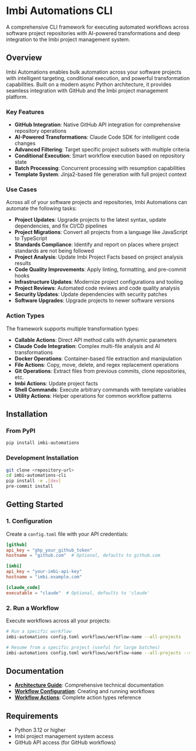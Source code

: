 # Imbi Automations CLI

A comprehensive CLI framework for executing automated workflows across software project repositories with AI-powered transformations and deep integration to the Imbi project management system.

## Overview

Imbi Automations enables bulk automation across your software projects with intelligent targeting, conditional execution, and powerful transformation capabilities. Built on a modern async Python architecture, it provides seamless integration with GitHub and the Imbi project management platform.

### Key Features

- **GitHub Integration**: Native GitHub API integration for comprehensive repository operations
- **AI-Powered Transformations**: Claude Code SDK for intelligent code changes
- **Advanced Filtering**: Target specific project subsets with multiple criteria
- **Conditional Execution**: Smart workflow execution based on repository state
- **Batch Processing**: Concurrent processing with resumption capabilities
- **Template System**: Jinja2-based file generation with full project context

### Use Cases

Across all of your software projects and repositories, Imbi Automations can automate the following tasks:

- **Project Updates**: Upgrade projects to the latest syntax, update dependencies, and fix CI/CD pipelines
- **Project Migrations**: Convert all projects from a language like JavaScript to TypeScript
- **Standards Compliance**: Identify and report on places where project standards are not being followed
- **Project Analysis**: Update Imbi Project Facts based on project analysis results
- **Code Quality Improvements**: Apply linting, formatting, and pre-commit hooks
- **Infrastructure Updates**: Modernize project configurations and tooling
- **Project Reviews**: Automated code reviews and code quality analysis
- **Security Updates**: Update dependencies with security patches
- **Software Upgrades**: Upgrade projects to newer software versions

### Action Types

The framework supports multiple transformation types:

- **Callable Actions**: Direct API method calls with dynamic parameters
- **Claude Code Integration**: Complex multi-file analysis and AI transformations
- **Docker Operations**: Container-based file extraction and manipulation
- **File Actions**: Copy, move, delete, and regex replacement operations
- **Git Operations**: Extract files from previous commits, clone repositories, etc.
- **Imbi Actions**: Update project facts
- **Shell Commands**: Execute arbitrary commands with template variables
- **Utility Actions**: Helper operations for common workflow patterns

## Installation

### From PyPI

```bash
pip install imbi-automations
```

### Development Installation

```bash
git clone <repository-url>
cd imbi-automations-cli
pip install -e .[dev]
pre-commit install
```

## Getting Started

### 1. Configuration

Create a `config.toml` file with your API credentials:

```toml
[github]
api_key = "ghp_your_github_token"
hostname = "github.com"  # Optional, defaults to github.com

[imbi]
api_key = "your-imbi-api-key"
hostname = "imbi.example.com"

[claude_code]
executable = "claude"  # Optional, defaults to 'claude'
```

### 2. Run a Workflow

Execute workflows across all your projects:

```bash
# Run a specific workflow
imbi-automations config.toml workflows/workflow-name --all-projects

# Resume from a specific project (useful for large batches)
imbi-automations config.toml workflows/workflow-name --all-projects --start-from-project my-project-slug
```

## Documentation

- **[Architecture Guide](architecture.md)**: Comprehensive technical documentation
- **[Workflow Configuration](workflows.md)**: Creating and running workflows
- **[Workflow Actions](actions/index.md)**: Complete action types reference

## Requirements

- Python 3.12 or higher
- Imbi project management system access
- GitHub API access (for GitHub workflows)
